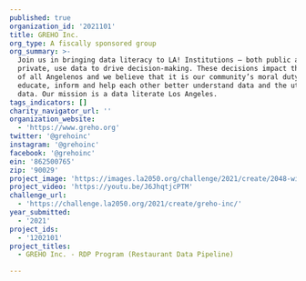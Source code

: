 ```yaml
---
published: true
organization_id: '2021101'
title: GREHO Inc.
org_type: A fiscally sponsored group
org_summary: >-
  Join us in bringing data literacy to LA! Institutions – both public and
  private, use data to drive decision-making. These decisions impact the lives
  of all Angelenos and we believe that it is our community’s moral duty to
  educate, inform and help each other better understand data and the utility of
  data. Our mission is a data literate Los Angeles.
tags_indicators: []
charity_navigator_url: ''
organization_website:
  - 'https://www.greho.org'
twitter: '@grehoinc'
instagram: '@grehoinc'
facebook: '@grehoinc'
ein: '862500765'
zip: '90029'
project_image: 'https://images.la2050.org/challenge/2021/create/2048-wide/greho-inc.jpg'
project_video: 'https://youtu.be/J6JhqtjcPTM'
challenge_url:
  - 'https://challenge.la2050.org/2021/create/greho-inc/'
year_submitted:
  - '2021'
project_ids:
  - '1202101'
project_titles:
  - GREHO Inc. - RDP Program (Restaurant Data Pipeline)

---
```

